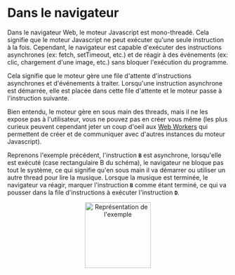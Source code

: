 # Dans le navigateur

Dans le navigateur Web, le moteur Javascript est mono-threadé. 
Cela signifie que le moteur Javascript ne peut exécuter qu'une seule instruction à la fois.
Cependant, le navigateur est capable d'exécuter des instructions asynchrones (ex: fetch, setTimeout, etc.) et de réagir à des événements (ex: clic, chargement d'une image, etc.) sans bloquer l'exécution du programme.

Cela signifie que le moteur gère une file d'attente d'instructions asynchrones et d'événements à traiter.
Lorsqu'une instruction asynchrone est démarrée, elle est placée dans cette file d'attente et le moteur passe à l'instruction suivante.

Bien entendu, le moteur gère en sous main des threads, mais il ne les expose pas à l'utilisateur, vous ne pouvez pas en créer vous même (les plus curieux peuvent cependant jeter un coup d'oeil aux [Web Workers](https://developer.mozilla.org/fr/docs/Web/API/Web_Workers_API) qui permettent de créer et de communiquer avec d'autres instances du moteur Javascript).

Reprenons l'exemple précédent, l'instruction **`B`** est asynchrone, lorsqu'elle est exécuté (case rectangulaire B du schéma), le navigateur ne bloque pas tout le système, ce qui signifie qu'en sous main il va démarrer ou utiliser un autre thread pour lire la musique. Lorsque la musique est terminée, le navigateur va réagir, marquer l'instruction **`B`** comme étant terminé, ce qui va pousser dans la file d'instructions à exécuter l'instruction **`D`**.

<div style="text-align: center">
  <img src="assets/processus/processus.exemple.svg" alt="Représentation de l'exemple" style="width: min(100%, 150px);"/>
</div>
